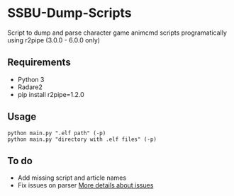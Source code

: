 # SSBU-Dump-Scripts
Script to dump and parse character game animcmd scripts programatically using r2pipe (3.0.0 - 6.0.0 only)

## Requirements
* Python 3
* Radare2
* pip install r2pipe=1.2.0

## Usage
```
python main.py ".elf path" (-p)
python main.py "directory with .elf files" (-p)
```

## To do
* Add missing script and article names
* Fix issues on parser [More details about issues](https://github.com/rubendal/SSBU-Dump-Scripts/projects/1)